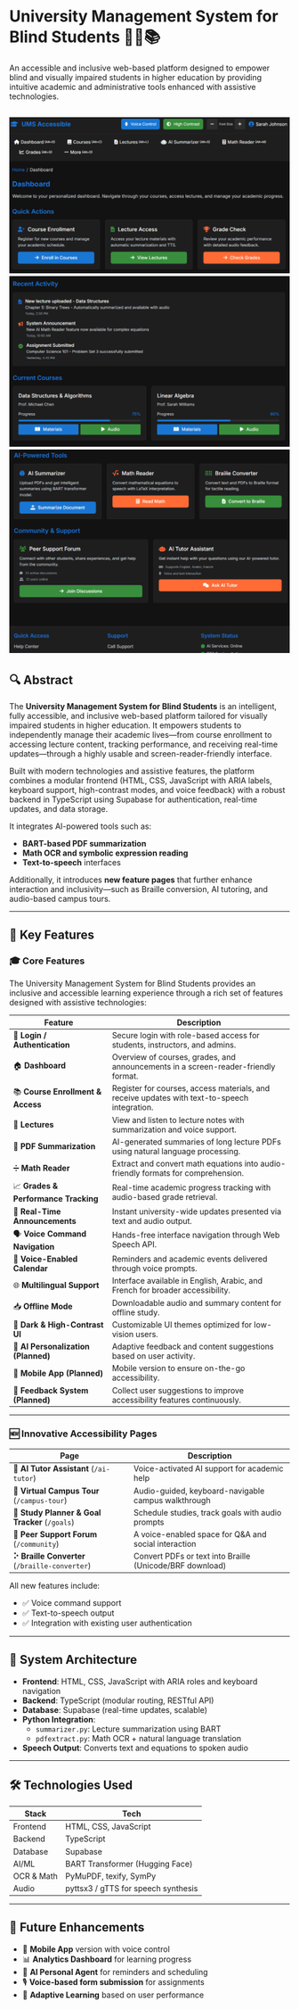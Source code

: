 # University Management System for Blind Students 👩‍🦯📚


An accessible and inclusive web-based platform designed to empower blind and visually impaired students in higher education by providing intuitive academic and administrative tools enhanced with assistive technologies.

![Homepage Screenshot](https://github.com/marinaredamekhael/AI-Powered-University-Management-Platform-for-the-Visually-Impaired/blob/main/img/img1.png)
![Homepage Screenshot](https://github.com/marinaredamekhael/AI-Powered-University-Management-Platform-for-the-Visually-Impaired/blob/main/img/img2.png)
![Homepage Screenshot](https://github.com/marinaredamekhael/AI-Powered-University-Management-Platform-for-the-Visually-Impaired/blob/main/img/img3.png)
---

## 🔍 Abstract

The **University Management System for Blind Students** is an intelligent, fully accessible, and inclusive web-based platform tailored for visually impaired students in higher education. It empowers students to independently manage their academic lives—from course enrollment to accessing lecture content, tracking performance, and receiving real-time updates—through a highly usable and screen-reader-friendly interface.

Built with modern technologies and assistive features, the platform combines a modular frontend (HTML, CSS, JavaScript with ARIA labels, keyboard support, high-contrast modes, and voice feedback) with a robust backend in TypeScript using Supabase for authentication, real-time updates, and data storage.

It integrates AI-powered tools such as:
- **BART-based PDF summarization**
- **Math OCR and symbolic expression reading**
- **Text-to-speech** interfaces

Additionally, it introduces **new feature pages** that further enhance interaction and inclusivity—such as Braille conversion, AI tutoring, and audio-based campus tours.

---

## 🚀 Key Features

### 🎓 Core Features

The University Management System for Blind Students provides an inclusive and accessible learning experience through a rich set of features designed with assistive technologies:

| Feature | Description |
|--------|-------------|
| 🔐 **Login / Authentication** | Secure login with role-based access for students, instructors, and admins. |
| 🏠 **Dashboard** | Overview of courses, grades, and announcements in a screen-reader-friendly format. |
| 📚 **Course Enrollment & Access** | Register for courses, access materials, and receive updates with text-to-speech integration. |
| 📝 **Lectures** | View and listen to lecture notes with summarization and voice support. |
| 📄 **PDF Summarization** | AI-generated summaries of long lecture PDFs using natural language processing. |
| ➗ **Math Reader** | Extract and convert math equations into audio-friendly formats for comprehension. |
| 📈 **Grades & Performance Tracking** | Real-time academic progress tracking with audio-based grade retrieval. |
| 📢 **Real-Time Announcements** | Instant university-wide updates presented via text and audio output. |
| 🗣️ **Voice Command Navigation** | Hands-free interface navigation through Web Speech API. |
| 📅 **Voice-Enabled Calendar** | Reminders and academic events delivered through voice prompts. |
| 🌐 **Multilingual Support** | Interface available in English, Arabic, and French for broader accessibility. |
| 📥 **Offline Mode** | Downloadable audio and summary content for offline study. |
| 🌙 **Dark & High-Contrast UI** | Customizable UI themes optimized for low-vision users. |
| 🤖 **AI Personalization (Planned)** | Adaptive feedback and content suggestions based on user activity. |
| 📲 **Mobile App (Planned)** | Mobile version to ensure on-the-go accessibility. |
| 💬 **Feedback System (Planned)** | Collect user suggestions to improve accessibility features continuously. |


---

### 🆕 Innovative Accessibility Pages

| Page | Description |
|------|-------------|
| **🧠 AI Tutor Assistant** (`/ai-tutor`) | Voice-activated AI support for academic help |
| **🧭 Virtual Campus Tour** (`/campus-tour`) | Audio-guided, keyboard-navigable campus walkthrough |
| **📅 Study Planner & Goal Tracker** (`/goals`) | Schedule studies, track goals with audio prompts |
| **💬 Peer Support Forum** (`/community`) | A voice-enabled space for Q&A and social interaction |
| **⠕ Braille Converter** (`/braille-converter`) | Convert PDFs or text into Braille (Unicode/BRF download) |

All new features include:
- ✅ Voice command support
- ✅ Text-to-speech output
- ✅ Integration with existing user authentication

---

## 🧩 System Architecture

- **Frontend**: HTML, CSS, JavaScript with ARIA roles and keyboard navigation
- **Backend**: TypeScript (modular routing, RESTful API)
- **Database**: Supabase (real-time updates, scalable)
- **Python Integration**:
  - `summarizer.py`: Lecture summarization using BART
  - `pdfextract.py`: Math OCR + natural language translation
- **Speech Output**: Converts text and equations to spoken audio

---

## 🛠 Technologies Used

| Stack | Tech |
|-------|------|
| Frontend | HTML, CSS, JavaScript |
| Backend | TypeScript |
| Database | Supabase |
| AI/ML | BART Transformer (Hugging Face) |
| OCR & Math | PyMuPDF, texify, SymPy |
| Audio | pyttsx3 / gTTS for speech synthesis |

---


## 🔮 Future Enhancements

- 📱 **Mobile App** version with voice control
- 📊 **Analytics Dashboard** for learning progress
- 🤖 **AI Personal Agent** for reminders and scheduling
- 🎙️ **Voice-based form submission** for assignments
- 🧪 **Adaptive Learning** based on user performance

